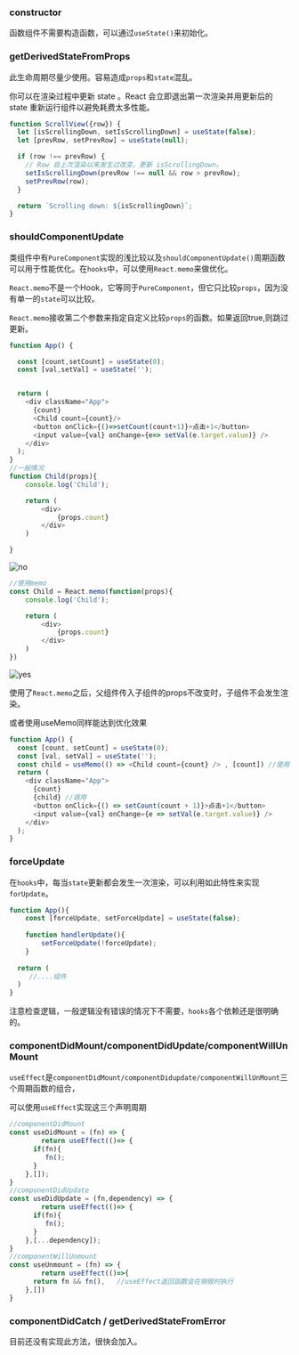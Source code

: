 ### constructor

函数组件不需要构造函数，可以通过`useState()`来初始化。

### getDerivedStateFromProps

此生命周期尽量少使用。容易造成`props`和`state`混乱。

你可以在渲染过程中更新 state 。React 会立即退出第一次渲染并用更新后的 state 重新运行组件以避免耗费太多性能。

```js
function ScrollView({row}) {
  let [isScrollingDown, setIsScrollingDown] = useState(false);
  let [prevRow, setPrevRow] = useState(null);

  if (row !== prevRow) {
    // Row 自上次渲染以来发生过改变。更新 isScrollingDown。
    setIsScrollingDown(prevRow !== null && row > prevRow);
    setPrevRow(row);
  }

  return `Scrolling down: ${isScrollingDown}`;
}
```



### shouldComponentUpdate

类组件中有`PureComponent`实现的浅比较以及`shouldComponentUpdate()`周期函数可以用于性能优化。在`hooks`中，可以使用`React.memo`来做优化。

`React.memo`不是一个Hook，它等同于`PureComponent`，但它只比较`props`，因为没有单一的`state`可以比较。

`React.memo`接收第二个参数来指定自定义比较`props`的函数。如果返回true,则跳过更新。

```js
function App() {

  const [count,setCount] = useState(0);
  const [val,setVal] = useState('');


  return (
    <div className="App">
      {count}
      <Child count={count}/>
      <button onClick={()=>setCount(count+1)}>点击+1</button>
      <input value={val} onChange={e=> setVal(e.target.value)} />
    </div>
  );
}
//一般情况
function Child(props){
    console.log('Child');

    return (
        <div>
            {props.count}
        </div>
    )

}

```

![no](https://tva1.sinaimg.cn/large/006y8mN6ly1g8qz14ic43g30i80beacx.gif)

```js
//使用memo
const Child = React.memo(function(props){
    console.log('Child');

    return (
        <div>
            {props.count}
        </div>
    )
})
```

![yes](https://tva1.sinaimg.cn/large/006y8mN6ly1g8qz15txnxg30i80bego2.gif)

使用了`React.memo`之后，父组件传入子组件的props不改变时，子组件不会发生渲染。

或者使用useMemo同样能达到优化效果

```js
function App() {
  const [count, setCount] = useState(0);
  const [val, setVal] = useState('');
  const child = useMemo(() => <Child count={count} /> , [count]) //使用useMemo缓存组件
  return (
    <div className="App">
      {count}
      {child} //调用
      <button onClick={() => setCount(count + 1)}>点击+1</button>
      <input value={val} onChange={e => setVal(e.target.value)} />
    </div>
  );
}
```



### forceUpdate

在`hooks`中，每当`state`更新都会发生一次渲染，可以利用如此特性来实现`forUpdate`。

```js
function App(){
	const [forceUpdate, setForceUpdate] = useState(false);
	
	function handlerUpdate(){
		setForceUpdate(!forceUpdate);
	}
		
  return (
  	 //....组件
  ) 
}
```

注意检查逻辑，一般逻辑没有错误的情况下不需要，`hooks`各个依赖还是很明确的。

### componentDidMount/componentDidUpdate/componentWillUnMount

`useEffect`是`componentDidMount/componentDidupdate/componentWillUnMount`三个周期函数的组合，

可以使用`useEffect`实现这三个声明周期

```js
//componentDidMount
const useDidMount = (fn) => {
		return useEffect(()=> {
      if(fn){
         fn();
      }
    },[]);
}
//componentDidUpdate
const useDidUpdate = (fn,dependency) => {
		return useEffect(()=> {
      if(fn){
         fn();
      }
    },[...dependency]);
}
//componentWillUnmount
const useUnmount = (fn) => {
		return useEffect(()=>{
      return fn && fn(),   //useEffect返回函数会在销毁时执行
    },[])
}

```



### componentDidCatch / getDerivedStateFromError

目前还没有实现此方法，很快会加入。
